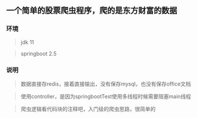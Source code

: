 ## 一个简单的股票爬虫程序，爬的是东方财富的数据

### 环境
> jdk 11

> springboot 2.5

### 说明
> 数据直接存redis，接着直接输出，没有保存mysql，也没有保存office文档

> 使用controller，是因为springbootTest使用多线程时候需要阻塞main线程

> 爬虫逻辑看代码块的注释吧，入门级的爬虫思路，很简单的

